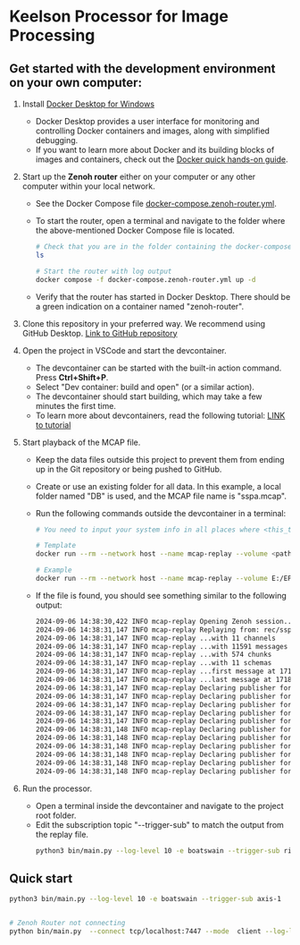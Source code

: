 # Keelson Processor for Image Processing

## Get started with the development environment on your own computer:

1. Install [Docker Desktop for Windows](https://docs.docker.com/desktop/install/windows-install/)
   - Docker Desktop provides a user interface for monitoring and controlling Docker containers and images, along with simplified debugging.
   - If you want to learn more about Docker and its building blocks of images and containers, check out the [Docker quick hands-on guide](https://docs.docker.com/guides/get-started/).

2. Start up the **Zenoh router** either on your computer or any other computer within your local network.
   - See the Docker Compose file [docker-compose.zenoh-router.yml](./docker-compose.zenoh-router.yml).
   - To start the router, open a terminal and navigate to the folder where the above-mentioned Docker Compose file is located.
     ```bash
     # Check that you are in the folder containing the docker-compose.zenoh-router.yml
     ls

     # Start the router with log output
     docker compose -f docker-compose.zenoh-router.yml up -d
     ```

   - Verify that the router has started in Docker Desktop. There should be a green indication on a container named "zenoh-router".

3. Clone this repository in your preferred way. We recommend using GitHub Desktop.
   [Link to GitHub repository](https://github.com/RISE-Maritime/keelson-processor-panorama)

4. Open the project in VSCode and start the devcontainer.
   - The devcontainer can be started with the built-in action command. Press **Ctrl+Shift+P**.
   - Select "Dev container: build and open" (or a similar action).
   - The devcontainer should start building, which may take a few minutes the first time.
   - To learn more about devcontainers, read the following tutorial: [LINK to tutorial](https://code.visualstudio.com/docs/devcontainers/tutorial)

5. Start playback of the MCAP file.
   - Keep the data files outside this project to prevent them from ending up in the Git repository or being pushed to GitHub.
   - Create or use an existing folder for all data. In this example, a local folder named "DB" is used, and the MCAP file name is "sspa.mcap".
   - Run the following commands outside the devcontainer in a terminal:
     ```bash
     # You need to input your system info in all places where <this_text_is>

     # Template
     docker run --rm --network host --name mcap-replay --volume <path_to_file_dir>:/mcap_rec ghcr.io/rise-maritime/keelson:0.3.7-pre.55 "mcap-replay --input mcap_rec/<name_of_file>.mcap"

     # Example
     docker run --rm --network host --name mcap-replay --volume E:/EPA_TEMP:/mcap_rec ghcr.io/rise-maritime/keelson:0.3.7-pre.55 "mcap-replay --input mcap_rec/sspa.mcap"
     ```

   - If the file is found, you should see something similar to the following output:
     ```bash
     2024-09-06 14:38:30,422 INFO mcap-replay Opening Zenoh session...
     2024-09-06 14:38:31,147 INFO mcap-replay Replaying from: rec/sspa.mcap
     2024-09-06 14:38:31,147 INFO mcap-replay ...with 11 channels
     2024-09-06 14:38:31,147 INFO mcap-replay ...with 11591 messages
     2024-09-06 14:38:31,147 INFO mcap-replay ...with 574 chunks
     2024-09-06 14:38:31,147 INFO mcap-replay ...with 11 schemas
     2024-09-06 14:38:31,147 INFO mcap-replay ...first message at 1718014071523365283
     2024-09-06 14:38:31,147 INFO mcap-replay ...last message at 1718014230169277764
     2024-09-06 14:38:31,147 INFO mcap-replay Declaring publisher for: rise/v0/boatswain/pubsub/flight_controller_telemetry_rawimu/speedybee
     2024-09-06 14:38:31,147 INFO mcap-replay Declaring publisher for: rise/v0/boatswain/pubsub/flight_controller_telemetry_ahrs/speedybee
     2024-09-06 14:38:31,147 INFO mcap-replay Declaring publisher for: rise/v0/boatswain/pubsub/flight_controller_telemetry_vibration/speedybee
     2024-09-06 14:38:31,147 INFO mcap-replay Declaring publisher for: rise/v0/boatswain/pubsub/flight_controller_telemetry_battery/speedybee
     2024-09-06 14:38:31,147 INFO mcap-replay Declaring publisher for: rise/v0/boatswain/pubsub/compressed_image/axis-3
     2024-09-06 14:38:31,148 INFO mcap-replay Declaring publisher for: rise/v0/boatswain/pubsub/point_cloud/ydlidar
     2024-09-06 14:38:31,148 INFO mcap-replay Declaring publisher for: rise/v0/boatswain/pubsub/point_cloud_simplified/ydlidar
     2024-09-06 14:38:31,148 INFO mcap-replay Declaring publisher for: rise/v0/boatswain/pubsub/compressed_image/axis-4
     2024-09-06 14:38:31,148 INFO mcap-replay Declaring publisher for: rise/v0/boatswain/pubsub/compressed_image/axis-2
     2024-09-06 14:38:31,148 INFO mcap-replay Declaring publisher for: rise/v0/boatswain/pubsub/flight_controller_telemetry_vfrhud/speedybee
     2024-09-06 14:38:31,148 INFO mcap-replay Declaring publisher for: rise/v0/boatswain/pubsub/compressed_image/axis-1
     ```

6. Run the processor.
   - Open a terminal inside the devcontainer and navigate to the project root folder.
   - Edit the subscription topic "--trigger-sub" to match the output from the replay file.
     ```bash
     python3 bin/main.py --log-level 10 -e boatswain --trigger-sub rise/v0/boatswain/pubsub/compressed_image/axis-1 --camera-query rise/v0/boatswain/pubsub/compressed_image/*
     ```

## Quick start

```bash
python3 bin/main.py --log-level 10 -e boatswain --trigger-sub axis-1


# Zenoh Router not connecting  
python bin/main.py  --connect tcp/localhost:7447 --mode  client --log-level 10 --entity-id boatswain --trigger-sub “rise/v0/boatswain/pubsub/compressed_image/**"  
```



